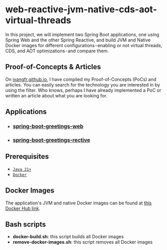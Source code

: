# web-reactive-jvm-native-cds-aot-virtual-threads

In this project, we will implement two Spring Boot applications, one using Spring Web and the other Spring Reactive, and build JVM and Native Docker images for different configurations - enabling or not virtual threads, CDS, and AOT optimizations - and compare them.

## Proof-of-Concepts & Articles

On [ivangfr.github.io](https://ivangfr.github.io), I have compiled my Proof-of-Concepts (PoCs) and articles. You can easily search for the technology you are interested in by using the filter. Who knows, perhaps I have already implemented a PoC or written an article about what you are looking for.

## Applications

- ### [spring-boot-greetings-web](https://github.com/ivangfr/web-reactive-jvm-native-cds-aot-virtual-threads/tree/main/spring-boot-greetings-api-web)
- ### [spring-boot-greetings-rective](https://github.com/ivangfr/web-reactive-jvm-native-cds-aot-virtual-threads/tree/main/spring-boot-greetings-api-reactive)

## Prerequisites

- [`Java 21+`](https://www.oracle.com/java/technologies/downloads/#java21)
- [`Docker`](https://www.docker.com/)

## Docker Images

The application's JVM and native Docker images can be found at [this Docker Hub link](https://hub.docker.com/u/ivanfranchin).

## Bash scripts

- **docker-build.sh**: this script builds all Docker images
- **remove-docker-images.sh**: this script removes all Docker images
